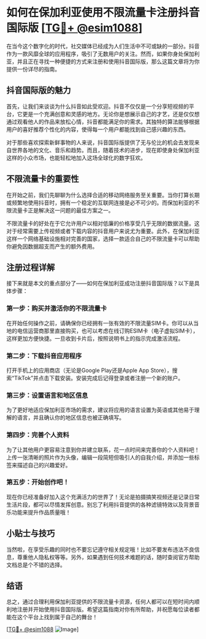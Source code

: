 # 如何在保加利亚使用不限流量卡注册抖音国际版 [[TG💪+ @esim1088](https://t.me/s/esim1088)]

在当今这个数字化的时代，社交媒体已经成为人们生活中不可或缺的一部分。抖音作为一款风靡全球的应用程序，吸引了无数用户的关注。然而，如果你身处保加利亚，并且正在寻找一种便捷的方式来注册和使用抖音国际版，那么这篇文章将为你提供一份详尽的指南。

## 抖音国际版的魅力

首先，让我们来谈谈为什么抖音如此受欢迎。抖音不仅仅是一个分享短视频的平台，它更是一个充满创意和灵感的地方。无论你是想展示自己的才艺，还是仅仅想通过观看他人的作品来放松心情，抖音都能满足你的需求。其独特的算法能够根据用户的喜好推荐个性化的内容，使得每一个用户都能找到自己感兴趣的东西。

对于那些喜欢探索新鲜事物的人来说，抖音国际版提供了无与伦比的机会去发现来自世界各地的文化、音乐和趋势。而且，随着技术的进步，现在即使身处保加利亚这样的小众市场，也能轻松地加入这场全球化的数字狂欢。

## 不限流量卡的重要性

在开始之前，我们先聊聊为什么选择合适的移动网络服务至关重要。当你打算长期或频繁地使用抖音时，拥有一个稳定的互联网连接是必不可少的。而保加利亚的不限流量卡正是解决这一问题的最佳方案之一。

不限流量卡的好处在于它允许用户以相对低廉的价格享受几乎无限的数据流量。这对于经常需要上传视频或者下载内容的抖音用户来说尤为重要。此外，在保加利亚这样一个网络基础设施相对完善的国家，选择一款适合自己的不限流量卡可以帮助你避免因数据超支而产生的额外费用。

## 注册过程详解

接下来就是本文的重点部分了——如何在保加利亚成功注册抖音国际版？以下是具体步骤：

### 第一步：购买并激活你的不限流量卡
在开始任何操作之前，请确保你已经拥有一张有效的不限流量SIM卡。你可以从当地的电信运营商那里直接购买，也可以考虑在线订购ESIM卡（电子虚拟SIM卡），这样更加方便快捷。一旦收到卡片后，按照说明书上的指示完成激活流程。

### 第二步：下载抖音应用程序
打开手机上的应用商店（无论是Google Play还是Apple App Store），搜索“TikTok”并点击下载安装。安装完成后记得登录或者注册一个新的账户。

### 第三步：设置语言和地区信息
为了更好地适应保加利亚市场的需求，建议将应用的语言设置为英语或其他易于理解的语言，并且确认你的地区信息也被正确填写。

### 第四步：完善个人资料
为了让其他用户更容易注意到你并建立联系，花一点时间来完善你的个人资料吧！上传一张清晰的照片作为头像，编辑一段简短但吸引人的自我介绍，并添加一些标签来描述自己的兴趣爱好。

### 第五步：开始创作吧！
现在你已经准备好加入这个充满活力的世界了！无论是拍摄搞笑视频还是记录日常生活片段，都可以尽情发挥创意。别忘了利用抖音提供的各种滤镜特效以及背景音乐功能来提升作品质量哦！

## 小贴士与技巧

当然啦，在享受乐趣的同时也不要忘记遵守相关规定哦！比如不要发布违法不良信息，尊重他人隐私权等等。另外，如果遇到任何技术难题的话，随时查阅官方帮助文档总是个不错的选择。

## 结语

总之，通过合理利用保加利亚提供的不限流量卡资源，任何人都可以在短时间内顺利地注册并开始使用抖音国际版。希望这篇指南对你有所帮助，并祝愿每位读者都能在这个平台上找到属于自己的舞台！

[[TG💪+ @esim1088](https://t.me/s/esim1088) ![Image](https://i.postimg.cc/4NQfJmqS/Snipaste-2025-05-13-00-14-12.png)]